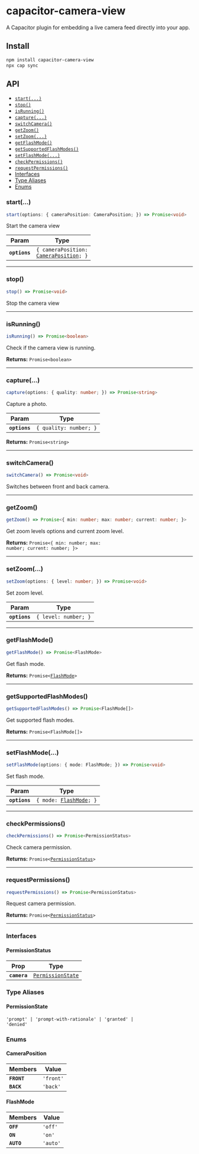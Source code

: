 # capacitor-camera-view

A Capacitor plugin for embedding a live camera feed directly into your app.

## Install

```bash
npm install capacitor-camera-view
npx cap sync
```

## API

<docgen-index>

* [`start(...)`](#start)
* [`stop()`](#stop)
* [`isRunning()`](#isrunning)
* [`capture(...)`](#capture)
* [`switchCamera()`](#switchcamera)
* [`getZoom()`](#getzoom)
* [`setZoom(...)`](#setzoom)
* [`getFlashMode()`](#getflashmode)
* [`getSupportedFlashModes()`](#getsupportedflashmodes)
* [`setFlashMode(...)`](#setflashmode)
* [`checkPermissions()`](#checkpermissions)
* [`requestPermissions()`](#requestpermissions)
* [Interfaces](#interfaces)
* [Type Aliases](#type-aliases)
* [Enums](#enums)

</docgen-index>

<docgen-api>
<!--Update the source file JSDoc comments and rerun docgen to update the docs below-->

### start(...)

```typescript
start(options: { cameraPosition: CameraPosition; }) => Promise<void>
```

Start the camera view

| Param         | Type                                                                           |
| ------------- | ------------------------------------------------------------------------------ |
| **`options`** | <code>{ cameraPosition: <a href="#cameraposition">CameraPosition</a>; }</code> |

--------------------


### stop()

```typescript
stop() => Promise<void>
```

Stop the camera view

--------------------


### isRunning()

```typescript
isRunning() => Promise<boolean>
```

Check if the camera view is running.

**Returns:** <code>Promise&lt;boolean&gt;</code>

--------------------


### capture(...)

```typescript
capture(options: { quality: number; }) => Promise<string>
```

Capture a photo.

| Param         | Type                              |
| ------------- | --------------------------------- |
| **`options`** | <code>{ quality: number; }</code> |

**Returns:** <code>Promise&lt;string&gt;</code>

--------------------


### switchCamera()

```typescript
switchCamera() => Promise<void>
```

Switches between front and back camera.

--------------------


### getZoom()

```typescript
getZoom() => Promise<{ min: number; max: number; current: number; }>
```

Get zoom levels options and current zoom level.

**Returns:** <code>Promise&lt;{ min: number; max: number; current: number; }&gt;</code>

--------------------


### setZoom(...)

```typescript
setZoom(options: { level: number; }) => Promise<void>
```

Set zoom level.

| Param         | Type                            |
| ------------- | ------------------------------- |
| **`options`** | <code>{ level: number; }</code> |

--------------------


### getFlashMode()

```typescript
getFlashMode() => Promise<FlashMode>
```

Get flash mode.

**Returns:** <code>Promise&lt;<a href="#flashmode">FlashMode</a>&gt;</code>

--------------------


### getSupportedFlashModes()

```typescript
getSupportedFlashModes() => Promise<FlashMode[]>
```

Get supported flash modes.

**Returns:** <code>Promise&lt;FlashMode[]&gt;</code>

--------------------


### setFlashMode(...)

```typescript
setFlashMode(options: { mode: FlashMode; }) => Promise<void>
```

Set flash mode.

| Param         | Type                                                       |
| ------------- | ---------------------------------------------------------- |
| **`options`** | <code>{ mode: <a href="#flashmode">FlashMode</a>; }</code> |

--------------------


### checkPermissions()

```typescript
checkPermissions() => Promise<PermissionStatus>
```

Check camera permission.

**Returns:** <code>Promise&lt;<a href="#permissionstatus">PermissionStatus</a>&gt;</code>

--------------------


### requestPermissions()

```typescript
requestPermissions() => Promise<PermissionStatus>
```

Request camera permission.

**Returns:** <code>Promise&lt;<a href="#permissionstatus">PermissionStatus</a>&gt;</code>

--------------------


### Interfaces


#### PermissionStatus

| Prop         | Type                                                        |
| ------------ | ----------------------------------------------------------- |
| **`camera`** | <code><a href="#permissionstate">PermissionState</a></code> |


### Type Aliases


#### PermissionState

<code>'prompt' | 'prompt-with-rationale' | 'granted' | 'denied'</code>


### Enums


#### CameraPosition

| Members     | Value                |
| ----------- | -------------------- |
| **`FRONT`** | <code>'front'</code> |
| **`BACK`**  | <code>'back'</code>  |


#### FlashMode

| Members    | Value               |
| ---------- | ------------------- |
| **`OFF`**  | <code>'off'</code>  |
| **`ON`**   | <code>'on'</code>   |
| **`AUTO`** | <code>'auto'</code> |

</docgen-api>
